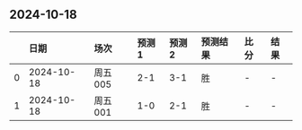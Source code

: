 

## 2024-10-18

|    | 日期       | 场次    | 预测1   | 预测2   | 预测结果   | 比分   | 结果   |
|---:|:-----------|:--------|:--------|:--------|:-----------|:-------|:-------|
|  0 | 2024-10-18 | 周五005 | 2-1     | 3-1     | 胜         | -      | -      |
|  1 | 2024-10-18 | 周五001 | 1-0     | 2-1     | 胜         | -      | -      |

